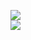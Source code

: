 [![](https://img.shields.io/badge/Made%20With-Github%20Spray-lightgrey.svg?style=for-the-badge&logo=github)](https://github.com/Annihil/github-spray#4349)  
[![](https://i.imgur.com/2DrTn0Z.gif)](https://github.com/Annihil/github-spray)